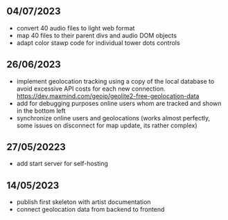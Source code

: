 04/07/2023
----------
- convert 40 audio files to light web format
- map 40 files to their parent divs and audio DOM objects
- adapt color stawp code for individual tower dots controls

26/06/2023
----------
- implement geolocation tracking using a copy of the local database to avoid excessive API costs for each new connection. https://dev.maxmind.com/geoip/geolite2-free-geolocation-data
- add for debugging purposes online users whom are tracked and shown in the bottom left
- synchronize online users and geolocations (works almost perfectly, some issues on disconnect for map update, its rather complex)

27/05/20223
-----------
- add start server for self-hosting

14/05/2023
----------
- publish first skeleton with artist documentation
- connect geolocation data from backend to frontend

